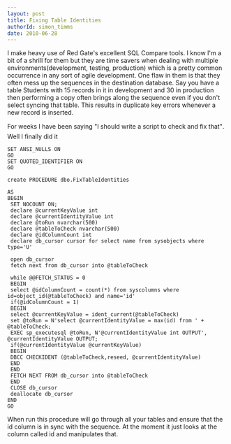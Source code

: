 ```yaml
---
layout: post
title: Fixing Table Identities
authorId: simon_timms
date: 2010-06-28
---
```


I make heavy use of Red Gate's excellent SQL Compare tools. I know I'm a bit of a shrill for them but they are time savers when dealing with multiple environments(development, testing, production) which is a pretty common occurrence in any sort of agile development. One flaw in them is that they often mess up the sequences in the destination database. Say you have a table Students with 15 records in it in development and 30 in production then performing a copy often brings along the sequence even if you don't select syncing that table. This results in duplicate key errors whenever a new record is inserted.

For weeks I have been saying "I should write a script to check and fix that". Well I finally did it

```  
SET ANSI_NULLS ON  
GO  
SET QUOTED_IDENTIFIER ON  
GO  
  
create PROCEDURE dbo.FixTableIdentities  
  
AS  
BEGIN  
 SET NOCOUNT ON;  
 declare @currentKeyValue int  
 declare @currentIdentityValue int  
 declare @toRun nvarchar(500)  
 declare @tableToCheck nvarchar(500)  
 declare @idColumnCount int  
 declare db_cursor cursor for select name from sysobjects where type='U'  
  
 open db_cursor  
 fetch next from db_cursor into @tableToCheck  
  
 while @@FETCH_STATUS = 0  
 BEGIN  
 select @idColumnCount = count(*) from syscolumns where id=object_id(@tableToCheck) and name='id'  
 if(@idColumnCount = 1)  
 BEGIN  
 select @currentKeyValue = ident_current(@tableToCheck)   
 set @toRun = N'select @currentIdentityValue = max(id) from ' + @tableToCheck;  
 EXEC sp_executesql @toRun, N'@currentIdentityValue int OUTPUT', @currentIdentityValue OUTPUT;  
 if(@currentIdentityValue @currentKeyValue)  
 BEGIN  
 DBCC CHECKIDENT (@tableToCheck,reseed, @currentIdentityValue)   
 END  
 END  
 FETCH NEXT FROM db_cursor into @tableToCheck  
 END  
 CLOSE db_cursor  
 deallocate db_cursor  
END  
GO
```

When run this procedure will go through all your tables and ensure that the id column is in sync with the sequence. At the moment it just looks at the column called id and manipulates that.



